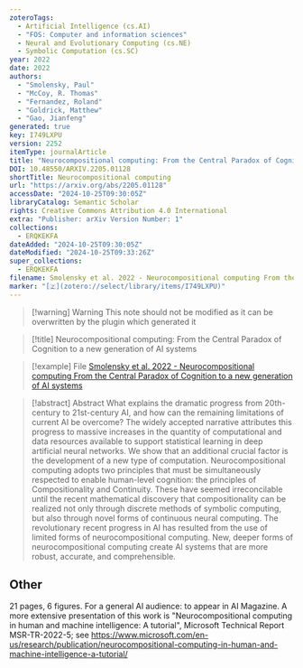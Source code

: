 ```yaml
---
zoteroTags:
  - Artificial Intelligence (cs.AI)
  - "FOS: Computer and information sciences"
  - Neural and Evolutionary Computing (cs.NE)
  - Symbolic Computation (cs.SC)
year: 2022
date: 2022
authors:
  - "Smolensky, Paul"
  - "McCoy, R. Thomas"
  - "Fernandez, Roland"
  - "Goldrick, Matthew"
  - "Gao, Jianfeng"
generated: true
key: I749LXPU
version: 2252
itemType: journalArticle
title: "Neurocompositional computing: From the Central Paradox of Cognition to a new generation of AI systems"
DOI: 10.48550/ARXIV.2205.01128
shortTitle: Neurocompositional computing
url: "https://arxiv.org/abs/2205.01128"
accessDate: "2024-10-25T09:30:05Z"
libraryCatalog: Semantic Scholar
rights: Creative Commons Attribution 4.0 International
extra: "Publisher: arXiv Version Number: 1"
collections:
  - ERQKEKFA
dateAdded: "2024-10-25T09:30:05Z"
dateModified: "2024-10-25T09:33:26Z"
super_collections:
  - ERQKEKFA
filename: Smolensky et al. 2022 - Neurocompositional computing From the Central Paradox of Cognition to a new generation of AI systems
marker: "[🇿](zotero://select/library/items/I749LXPU)"
---
```


>[!warning] Warning
> This note should not be modified as it can be overwritten by the plugin which generated it

> [!title] Neurocompositional computing: From the Central Paradox of Cognition to a new generation of AI systems

> [!example] File
> [Smolensky et al. 2022 - Neurocompositional computing From the Central Paradox of Cognition to a new generation of AI systems](Smolensky%20et%20al.%202022%20-%20Neurocompositional%20computing%20From%20the%20Central%20Paradox%20of%20Cognition%20to%20a%20new%20generation%20of%20AI%20systems.pdf)

> [!abstract] Abstract
> What explains the dramatic progress from 20th-century to 21st-century AI, and how can the remaining limitations of current AI be overcome? The widely accepted narrative attributes this progress to massive increases in the quantity of computational and data resources available to support statistical learning in deep artificial neural networks. We show that an additional crucial factor is the development of a new type of computation. Neurocompositional computing adopts two principles that must be simultaneously respected to enable human-level cognition: the principles of Compositionality and Continuity. These have seemed irreconcilable until the recent mathematical discovery that compositionality can be realized not only through discrete methods of symbolic computing, but also through novel forms of continuous neural computing. The revolutionary recent progress in AI has resulted from the use of limited forms of neurocompositional computing. New, deeper forms of neurocompositional computing create AI systems that are more robust, accurate, and comprehensible.

## Other

21 pages, 6 figures. For a general AI audience: to appear in AI Magazine. A more extensive presentation of this work is "Neurocompositional computing in human and machine intelligence: A tutorial", Microsoft Technical Report MSR-TR-2022-5; see https://www.microsoft.com/en-us/research/publication/neurocompositional-computing-in-human-and-machine-intelligence-a-tutorial/

